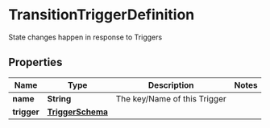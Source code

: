 

# TransitionTriggerDefinition

State changes happen in response to Triggers

## Properties

| Name | Type | Description | Notes |
|------------ | ------------- | ------------- | -------------|
|**name** | **String** | The key/Name of this Trigger |  |
|**trigger** | [**TriggerSchema**](TriggerSchema.md) |  |  |



